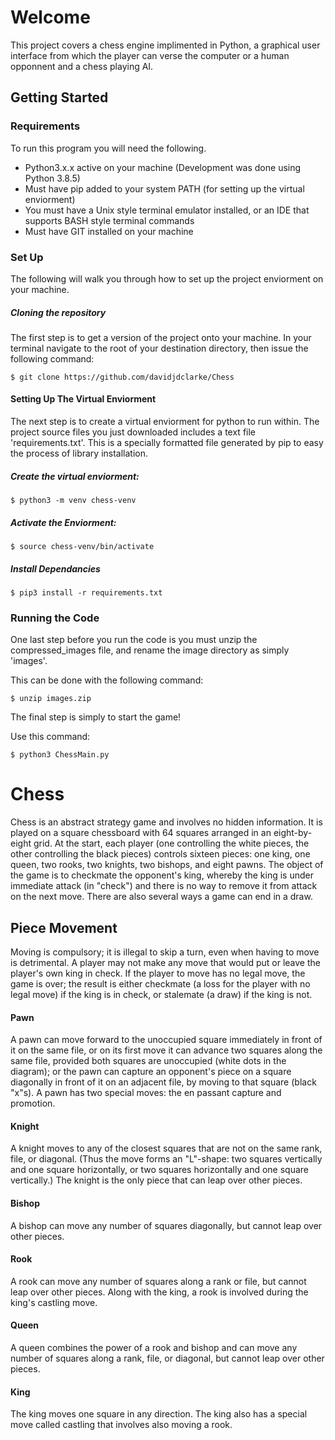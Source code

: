 # Welcome
This project covers a chess engine implimented in Python, a graphical user interface from which the player can verse the computer or a human opponnent and a chess playing AI.

## Getting Started
### Requirements
To run this program you will need the following.
- Python3.x.x active on your machine (Development was done using Python 3.8.5)
- Must have pip added to your system PATH (for setting up the virtual enviorment)
- You must have a Unix style terminal emulator installed, or an IDE that supports BASH style terminal commands
- Must have GIT installed on your machine

### Set Up
The following will walk you through how to set up the project enviorment on your machine.
##### Cloning the repository
The first step is to get a version of the project onto your machine.  In your terminal navigate to the root of your destination directory, then issue the following command:
```
$ git clone https://github.com/davidjdclarke/Chess
```
#### Setting Up The Virtual Enviorment
The next step is to create a virtual enviorment for python to run within.  The project source files you just downloaded includes a text file 'requirements.txt'.  This is a specially formatted file generated by pip to easy the process of library installation.

##### Create the virtual enviorment:
```
$ python3 -m venv chess-venv
```

##### Activate the Enviorment:
```
$ source chess-venv/bin/activate
```

##### Install Dependancies 
```
$ pip3 install -r requirements.txt
```
### Running the Code
One last step before you run the code is you must unzip the compressed_images file, and rename the image directory as simply 'images'. 

This can be done with the following command:
```
$ unzip images.zip
```

The final step is simply to start the game!

Use this command:
```
$ python3 ChessMain.py
```

# Chess
Chess is an abstract strategy game and involves no hidden information. It is played on a square chessboard with 64 squares arranged in an eight-by-eight grid. At the start, each player (one controlling the white pieces, the other controlling the black pieces) controls sixteen pieces: one king, one queen, two rooks, two knights, two bishops, and eight pawns. The object of the game is to checkmate the opponent's king, whereby the king is under immediate attack (in "check") and there is no way to remove it from attack on the next move. There are also several ways a game can end in a draw.

## Piece Movement
Moving is compulsory; it is illegal to skip a turn, even when having to move is detrimental. A player may not make any move that would put or leave the player's own king in check. If the player to move has no legal move, the game is over; the result is either checkmate (a loss for the player with no legal move) if the king is in check, or stalemate (a draw) if the king is not.

#### Pawn
A pawn can move forward to the unoccupied square immediately in front of it on the same file, or on its first move it can advance two squares along the same file, provided both squares are unoccupied (white dots in the diagram); or the pawn can capture an opponent's piece on a square diagonally in front of it on an adjacent file, by moving to that square (black "x"s). A pawn has two special moves: the en passant capture and promotion.

#### Knight
A knight moves to any of the closest squares that are not on the same rank, file, or diagonal. (Thus the move forms an "L"-shape: two squares vertically and one square horizontally, or two squares horizontally and one square vertically.) The knight is the only piece that can leap over other pieces.

#### Bishop
A bishop can move any number of squares diagonally, but cannot leap over other pieces.

#### Rook
A rook can move any number of squares along a rank or file, but cannot leap over other pieces. Along with the king, a rook is involved during the king's castling move.

#### Queen
A queen combines the power of a rook and bishop and can move any number of squares along a rank, file, or diagonal, but cannot leap over other pieces.

#### King
The king moves one square in any direction. The king also has a special move called castling that involves also moving a rook.
